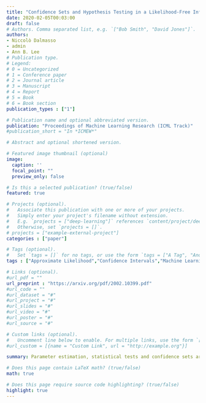 ```yaml
---
title: "Confidence Sets and Hypothesis Testing in a Likelihood-Free Inference Setting"
date: 2020-02-05T00:03:00
draft: false
# Authors. Comma separated list, e.g. `["Bob Smith", "David Jones"]`.
authors:
- Niccolò Dalmasso
- admin
- Ann B. Lee
# Publication type.
# Legend:
# 0 = Uncategorized
# 1 = Conference paper
# 2 = Journal article
# 3 = Manuscript
# 4 = Report
# 5 = Book
# 6 = Book section
publication_types : ["1"]

# Publication name and optional abbreviated version.
publication: "Proceedings of Machine Learning Research (ICML Track)"
#publication_short = "In *ICMEW*"

# Abstract and optional shortened version.

# Featured image thumbnail (optional)
image:
  caption: ''
  focal_point: ""
  preview_only: false

# Is this a selected publication? (true/false)
featured: true

# Projects (optional).
#   Associate this publication with one or more of your projects.
#   Simply enter your project's filename without extension.
#   E.g. `projects = ["deep-learning"]` references `content/project/deep-learning.md`.
#   Otherwise, set `projects = []`.
# projects = ["example-external-project"]
categories : ["paper"]

# Tags (optional).
#   Set `tags = []` for no tags, or use the form `tags = ["A Tag", "Another Tag"]` for one or more tags.
tags : ["Approximate Likelihood","Confidence Intervals","Machine Learning"]

# Links (optional).
#url_pdf = ""
url_preprint : "https://arxiv.org/pdf/2002.10399.pdf"
#url_code = ""
#url_dataset = "#"
#url_project = "#"
#url_slides = "#"
#url_video = "#"
#url_poster = "#"
#url_source = "#"

# Custom links (optional).
#   Uncomment line below to enable. For multiple links, use the form `[{...}, {...}, {...}]`.
#url_custom = [{name = "Custom Link", url = "http://example.org"}]

summary: Parameter estimation, statistical tests and confidence sets are the cornerstones of classical statistics that allow scientists to make inferences about the underlying process that generated the observed data. A key question is whether one can still construct hypothesis tests and confidence sets with proper coverage and high power in a so-called likelihood-free inference (LFI) setting; that is, a setting where the likelihood is not explicitly known but one can forward-simulate observable data according to a stochastic model. We present ACORE, a frequentist approach to LFI that first formulates the classical likelihood ratio test (LRT) as a parametrized classification problem, and then uses the equivalence of tests and confidence sets to build confidence regions for parameters of interest. We also present a goodness-of-fit procedure for checking whether the constructed tests and confidence regions are valid. 

# Does this page contain LaTeX math? (true/false)
math: true

# Does this page require source code highlighting? (true/false)
highlight: true
---
```

